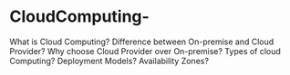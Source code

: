 # CloudComputing-
What is Cloud Computing?
Difference between On-premise and Cloud Provider? 
Why choose Cloud Provider over On-premise?
Types of cloud Computing?
Deployment Models?
Availability Zones?


